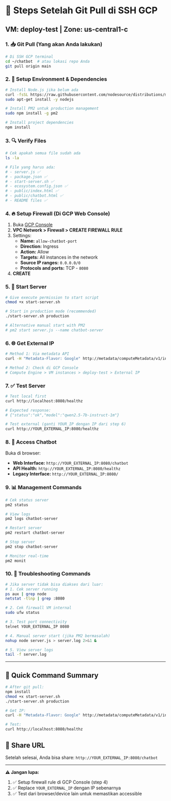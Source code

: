 # 🚀 Steps Setelah Git Pull di SSH GCP

## VM: deploy-test | Zone: us-central1-c

### 1. 📥 Git Pull (Yang akan Anda lakukan)
```bash
# Di SSH GCP terminal
cd ~/chatbot  # atau lokasi repo Anda
git pull origin main
```

### 2. 🔧 Setup Environment & Dependencies
```bash
# Install Node.js jika belum ada
curl -fsSL https://raw.githubusercontent.com/nodesource/distributions/main/deb/setup_18.x | sudo -E bash -
sudo apt-get install -y nodejs

# Install PM2 untuk production management
sudo npm install -g pm2

# Install project dependencies
npm install
```

### 3. 🔍 Verify Files
```bash
# Cek apakah semua file sudah ada
ls -la

# File yang harus ada:
# - server.js ✅
# - package.json ✅
# - start-server.sh ✅
# - ecosystem.config.json ✅
# - public/index.html ✅
# - public/chatbot.html ✅
# - README files ✅
```

### 4. 🔥 Setup Firewall (Di GCP Web Console)
1. Buka [GCP Console](https://console.cloud.google.com)
2. **VPC Network > Firewall > CREATE FIREWALL RULE**
3. Settings:
   - **Name:** `allow-chatbot-port`
   - **Direction:** Ingress
   - **Action:** Allow
   - **Targets:** All instances in the network
   - **Source IP ranges:** `0.0.0.0/0`
   - **Protocols and ports:** TCP - `8080`
4. **CREATE**

### 5. 🎯 Start Server
```bash
# Give execute permission to start script
chmod +x start-server.sh

# Start in production mode (recommended)
./start-server.sh production

# Alternative manual start with PM2
# pm2 start server.js --name chatbot-server
```

### 6. 🌐 Get External IP
```bash
# Method 1: Via metadata API
curl -H "Metadata-Flavor: Google" http://metadata/computeMetadata/v1/instance/network-interfaces/0/external-ip

# Method 2: Check di GCP Console
# Compute Engine > VM instances > deploy-test > External IP
```

### 7. ✅ Test Server
```bash
# Test local first
curl http://localhost:8080/healthz

# Expected response:
# {"status":"ok","model":"qwen2.5-7b-instruct-1m"}

# Test external (ganti YOUR_IP dengan IP dari step 6)
curl http://YOUR_EXTERNAL_IP:8080/healthz
```

### 8. 🎉 Access Chatbot
Buka di browser:
- **Web Interface:** `http://YOUR_EXTERNAL_IP:8080/chatbot`
- **API Health:** `http://YOUR_EXTERNAL_IP:8080/healthz`
- **Legacy Interface:** `http://YOUR_EXTERNAL_IP:8080/`

### 9. 📊 Management Commands
```bash
# Cek status server
pm2 status

# View logs
pm2 logs chatbot-server

# Restart server
pm2 restart chatbot-server

# Stop server
pm2 stop chatbot-server

# Monitor real-time
pm2 monit
```

### 10. 🐛 Troubleshooting Commands
```bash
# Jika server tidak bisa diakses dari luar:
# 1. Cek server running
ps aux | grep node
netstat -tlnp | grep :8080

# 2. Cek firewall VM internal
sudo ufw status

# 3. Test port connectivity
telnet YOUR_EXTERNAL_IP 8080

# 4. Manual server start (jika PM2 bermasalah)
nohup node server.js > server.log 2>&1 &

# 5. View server logs
tail -f server.log
```

---

## 🎯 Quick Command Summary

```bash
# After git pull:
npm install
chmod +x start-server.sh
./start-server.sh production

# Get IP:
curl -H "Metadata-Flavor: Google" http://metadata/computeMetadata/v1/instance/network-interfaces/0/external-ip

# Test:
curl http://localhost:8080/healthz
```

## 📱 Share URL
Setelah selesai, Anda bisa share:
`http://YOUR_EXTERNAL_IP:8080/chatbot`

---

**⚠️ Jangan lupa:**
1. ✅ Setup firewall rule di GCP Console (step 4)
2. ✅ Replace `YOUR_EXTERNAL_IP` dengan IP sebenarnya
3. ✅ Test dari browser/device lain untuk memastikan accessible
